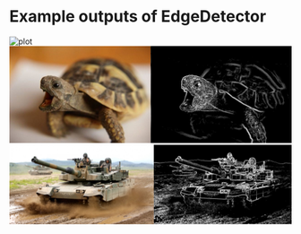 # Example outputs of EdgeDetector
![plot](https://user-images.githubusercontent.com/66975681/147601777-d9168910-aeae-48a5-888b-32e7903e3a3c.png) <br/>
![plot](Comparasion.png) <br />
![plot](Comparasion1.png)



